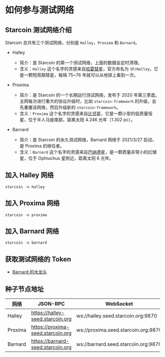# 如何参与测试网络

## Starcoin 测试网络介绍

Starcoin 总共有三个测试网络，分别是 `Halley`，`Proxima` 和 `Barnard`。

- Halley
  - 简介：是 Starcoin 的第一个测试网络，上面的数据会定时清理。
  - 含义：`Halley` 这个名字的灵感来自[哈雷彗星](https://zh.wikipedia.org/wiki/%E5%93%88%E9%9B%B7%E5%BD%97%E6%98%9F)，官方命名为 `1P/Halley`，它是一颗短周期彗星，每隔 75~76 年就可以从地球上看到一次。

- Proxima
  - 简介：是 Starcoin 的一个长期运行测试网络，发布于 2020 年第三季度。主网每次进行重大的协议升级时，比如 `starcoin-framework` 的升级，会先重置该网络，然后升级新的 `starcoin-framework`。
  - 含义：`Proxima` 这个名字的灵感来自[比邻星](https://zh.wikipedia.org/wiki/%E6%AF%94%E9%82%BB%E6%98%9F)，它是一颗小型的低质量恒星，位于半人马座南部，距离太阳 4.246 光年（1.302 pc）。

- Barnard
  - 简介：是 Starcoin 的永久测试网络，Barnard 网络于 2021/3/27 启动，是 Proxima 的继任者。
  - 含义：`Barnard` 这个名字的灵感来自[巴纳德星](https://zh.wikipedia.org/wiki/%E5%B7%B4%E7%B4%8D%E5%BE%B7%E6%98%9F)，是一颗质量非常小的红矮星，位于 Ophiuchus 星附近，距离太阳 6 光年。


## 加入 Halley 网络

```shell
starcoin -n halley
```

## 加入 Proxima 网络

```shell
starcoin -n proxima
```

## 加入 Barnard 网络

```shell
starcoin -n barnard
```

## 获取测试网络的 Token

- [Barnard 的水龙头](https://faucet.starcoin.org/barnard)

## 种子节点地址

| 网络 | JSON-RPC | WebSocket |
| - | - | - |
| Halley | https://halley-seed.starcoin.org | ws://halley.seed.starcoin.org:9870 |
| Proxima | https://proxima-seed.starcoin.org | ws://proxima.seed.starcoin.org:9870 |
| Barnard | https://barnard-seed.starcoin.org | ws://barnard.seed.starcoin.org:9870 |
